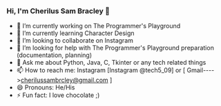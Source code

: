 ### Hi, I'm Cherilus Sam Bracley 👋



- 🔭 I’m currently working on The Programmer's Playground
- 🌱 I’m currently learning Character Design
- 👯 I’m looking to collaborate on Instagram
- 🤔 I’m looking for help with The Programmer's Playground preparation (documentation, planning)
- 💬 Ask me about Python, Java, C, Tkinter or any tech related things
- 📫 How to reach me: Instagram [Instagram @tech5_09] or [ Gmail---->cherilussambrcley@gmail.com ]
- 😄 Pronouns: He/His
- ⚡ Fun fact: I love chocolate ;)
